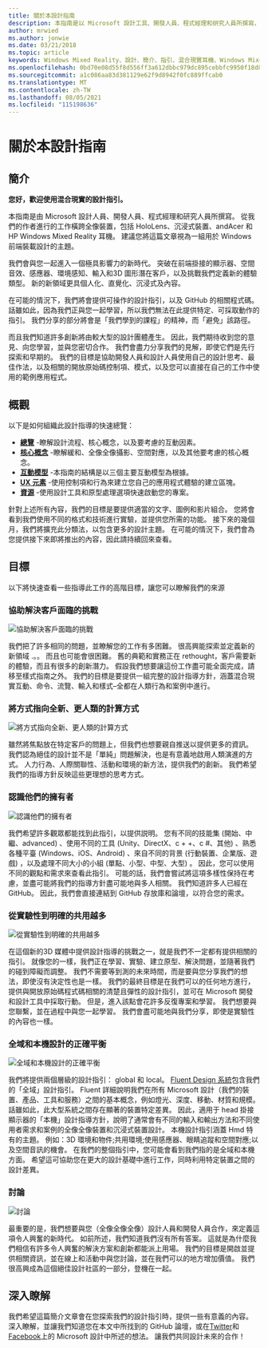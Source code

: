 ```yaml
---
title: 關於本設計指南
description: 本指南是以 Microsoft 設計工具、開發人員、程式經理和研究人員所撰寫，其工作橫跨全像攝影裝置) 例如 HoloLens) 和沈浸式裝置 (例如 Acer 和 HP Windows Mixed Reality 頭戴式裝置)。
author: mrwied
ms.author: jonwie
ms.date: 03/21/2018
ms.topic: article
keywords: Windows Mixed Reality、設計、簡介、指引、混合現實耳機、Windows Mixed reality 耳機、虛擬實境耳機、ux、資源
ms.openlocfilehash: 0bd70e08d55f8d556ff3a612dbbc979dc895cebbfc9950f18d8d474ff347407b
ms.sourcegitcommit: a1c086aa83d381129e62f9d8942f0fc889ffcab0
ms.translationtype: MT
ms.contentlocale: zh-TW
ms.lasthandoff: 08/05/2021
ms.locfileid: "115198636"
---
```

# <a name="about-this-design-guidance"></a>關於本設計指南

## <a name="introduction"></a>簡介

**您好，歡迎使用混合現實的設計指引。**

本指南是由 Microsoft 設計人員、開發人員、程式經理和研究人員所撰寫。 從我們的作者進行的工作橫跨全像裝置，包括 HoloLens、沉浸式裝置、andAcer 和 HP Windows Mixed Reality 耳機。 建議您將這篇文章視為一組用於 Windows 前端裝載設計的主題。

我們會與您一起進入一個極具影響力的新時代。 突破在前端掛接的顯示器、空間音效、感應器、環境感知、輸入和3D 圖形潛在客戶，以及挑戰我們定義新的體驗類型。 新的新領域更具個人化、直覺化、沉浸式及內容。

在可能的情況下，我們將會提供可操作的設計指引，以及 GitHub 的相關程式碼。 話雖如此，因為我們正與您一起學習，所以我們無法在此提供特定、可採取動作的指引。 我們分享的部分將會是「我們學到的課程」的精神，而「避免」該路徑。

而且我們知道許多創新將由較大型的設計團體產生。 因此，我們期待收到您的意見、向您學習，並與您密切合作。 我們會盡力分享我們的見解，即使它們是先行探索和早期的。 我們的目標是協助開發人員和設計人員使用自己的設計思考、最佳作法，以及相關的開放原始碼控制項、模式，以及您可以直接在自己的工作中使用的範例應用程式。

## <a name="overview"></a>概觀

以下是如何組織此設計指導的快速總覽：

* **[總覽](design.md)** -瞭解設計流程、核心概念，以及要考慮的互動因素。
* **[核心概念](core-concepts-landingpage.md)** -瞭解緩和、全像全像攝影、空間對應，以及其他要考慮的核心概念。
* **[互動模型](interaction-fundamentals.md)** -本指南的結構是以三個主要互動模型為根據。
* **[UX 元素](app-patterns-landingpage.md)** -使用控制項和行為來建立您自己的應用程式體驗的建立區塊。
* **[資源](design.md#choose-a-prototyping-option)** -使用設計工具和原型處理選項快速啟動您的專案。

針對上述所有內容，我們的目標是要提供適當的文字、圖例和影片組合。 您將會看到我們使用不同的格式和技術進行實驗，並提供您所需的功能。 接下來的幾個月，我們將擴充此分類法，以包含更多的設計主題。 在可能的情況下，我們會為您提供接下來即將推出的內容，因此請持續回來查看。

## <a name="objectives"></a>目標

以下將快速查看一些指導此工作的高階目標，讓您可以瞭解我們的來源

### <a name="help-solve-customer-challenges"></a>協助解決客戶面臨的挑戰

![協助解決客戶面臨的挑戰](images/500px-fix-a-broken-switch-with-hololens.jpg) <br>

我們把了許多相同的問題，並瞭解您的工作有多困難。 很高興能探索並定義新的新領域 .。。 而且也可能會很困難。 舊的典範和實務正在 rethought，客戶需要新的體驗，而且有很多的創新潛力。 假設我們想要讓這份工作盡可能全面完成，請移至樣式指南之外。 我們的目標是要提供一組完整的設計指導方針，涵蓋混合現實互動、命令、流覽、輸入和樣式–全都在人類行為和案例中進行。 

### <a name="point-the-way-towards-a-new-more-human-way-of-computing"></a>將方式指向全新、更人類的計算方式

![將方式指向全新、更人類的計算方式](images/500px-man-and-women-with-holograph-on-table.png)<br>

雖然將焦點放在特定客戶的問題上，但我們也想要親自推送以提供更多的資訊。 我們認為絕佳的設計並不是「單純」問題解決，也是有意義地啟用人類演進的方式。 人力行為、人際關聯性、活動和環境的新方法，提供我們的創新。 我們希望我們的指導方針反映這些更理想的思考方式。 

### <a name="meet-creators-where-they-are"></a>認識他們的擁有者

![認識他們的擁有者](images/500px-creators.jpg) <br>

我們希望許多觀眾都能找到此指引，以提供説明。 您有不同的技能集 (開始、中繼、advanced) 、使用不同的工具 (Unity、DirectX、c + +、c #、其他) 、熟悉各種平臺 (Windows、iOS、Android) 、來自不同的背景 (行動裝置、企業版、遊戲) ，以及處理不同大小的小組 (單點、小型、中型、大型) 。 因此，您可以使用不同的觀點和需求來查看此指引。 可能的話，我們會嘗試將這項多樣性保持在考慮，並盡可能將我們的指導方針盡可能地與多人相關。 我們知道許多人已經在 GitHub。 因此，我們會直接連結到 GitHub 存放庫和論壇，以符合您的需求。 

### <a name="share-as-much-as-possible-from-experimental-to-explicit"></a>從實驗性到明確的共用越多

![從實驗性到明確的共用越多](images/500px-man-playinggame.jpg) <br>

在這個新的3D 媒體中提供設計指導的挑戰之一，就是我們不一定都有提供相關的指引。 就像您的一樣，我們正在學習、實驗、建立原型、解決問題，並隨著我們的碰到障礙而調整。 我們不需要等到測的未來時間，而是要與您分享我們的想法，即使沒有決定性也是一樣。 我們的最終目標是在我們可以的任何地方進行，提供與開放原始碼程式碼相關的清楚且彈性的設計指引，並可在 Microsoft 開發和設計工具中採取行動。 但是，進入該點會花許多反復專案和學習。 我們想要與您聯繫，並在過程中與您一起學習。 我們會盡可能地與我們分享，即使是實驗性的內容也一樣。 

### <a name="the-right-balance-of-global-and-local-design"></a>全域和本機設計的正確平衡

![全域和本機設計的正確平衡](images/500px-fluentdesign.jpg) <br>

我們將提供兩個層級的設計指引： global 和 local。 [Fluent Design 系統](https://fluent.microsoft.com)包含我們的「全域」設計指引。 Fluent 詳細說明我們在所有 Microsoft 設計（我們的裝置、產品、工具和服務）之間的基本概念，例如燈光、深度、移動、材質和規模。 話雖如此，此大型系統之間存在顯著的裝置特定差異。 因此，適用于 head 掛接顯示器的「本機」設計指導方針，說明了通常會有不同的輸入和輸出方法和不同使用者需求和案例的全像全像裝置和沉浸式裝置設計。 本機設計指引涵蓋 Hmd 特有的主題。 例如：3D 環境和物件;共用環境;使用感應器、眼睛追蹤和空間對應;以及空間音訊的機會。 在我們的整個指引中，您可能會看到我們指的是全域和本機方面。 希望這可協助您在更大的設計基礎中進行工作，同時利用特定裝置之間的設計差異。

### <a name="have-a-discussion"></a>討論

![討論](images/500px-share.jpg) <br>

最重要的是，我們想要與您（全像全像全像）設計人員和開發人員合作，來定義這項令人興奮的新時代。 如前所述，我們知道我們沒有所有答案。 這就是為什麼我們相信有許多令人興奮的解決方案和創新都能派上用場。 我們的目標是開啟並提供相關資訊，並在線上和活動中與您討論，並在我們可以的地方增加價值。 我們很高興成為這個絕佳設計社區的一部分，登機在一起。 

## <a name="dive-in"></a>深入瞭解

我們希望這篇簡介文章會在您探索我們的設計指引時，提供一些有意義的內容。 深入瞭解，並讓我們知道您在本文中所找到的 GitHub 論壇，或在[Twitter](https://twitter.com/MicrosoftDesign)和[Facebook](https://www.facebook.com/microsoftdesign/)上的 Microsoft 設計中所述的想法。 讓我們共同設計未來的合作！
